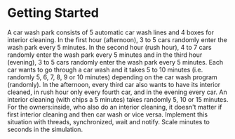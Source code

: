 # Getting Started

A car wash park consists of 5 automatic car wash lines and 4 boxes for interior cleaning. In the first hour (afternoon), 3 to 5 cars randomly enter the wash park every 5 minutes. In the second hour (rush hour), 4 to 7 cars randomly enter the wash park every 5 minutes and in the third hour (evening), 3 to 5 cars randomly enter the wash park every 5 minutes. Each car wants to go through a car wash and it takes 5 to 10 minutes (i.e. randomly 5, 6, 7, 8, 9 or 10 minutes) depending on the car wash program (randomly). In the afternoon, every third car also wants to have its interior cleaned, in rush hour only every fourth car, and in the evening every car. An interior cleaning (with chips a 5 minutes) takes randomly 5, 10 or 15 minutes. For the owners:inside, who also do an interior cleaning, it doesn't matter if first interior cleaning and then car wash or vice versa.
Implement this situation with threads, synchronized, wait and notify. Scale minutes to seconds in the simulation.
